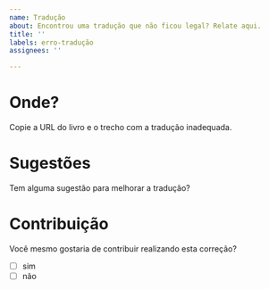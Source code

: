 ```yaml
---
name: Tradução
about: Encontrou uma tradução que não ficou legal? Relate aqui.
title: ''
labels: erro-tradução
assignees: ''

---
```


# Onde?

Copie a URL do livro e o trecho com a tradução inadequada.

# Sugestões

Tem alguma sugestão para melhorar a tradução?

# Contribuição

Você mesmo gostaria de contribuir realizando esta correção?

- [ ] sim
- [ ] não
